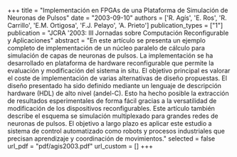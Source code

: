 +++
title = "Implementación en FPGAs de una Plataforma de Simulación de Neuronas de Pulsos"
date = "2003-09-10"
authors = ['R. Agís', 'E. Ros', 'R. Carrillo', 'E.M. Ortigosa', 'F.J. Pelayo', 'A. Prieto']
publication_types = ["1"]
publication = "JCRA '2003: III Jornadas sobre Computación Reconfigurable y Aplicaciones"
abstract = "En este artículo se presenta un ejemplo completo de implementación de un núcleo paralelo de cálculo para simulación de capas de neuronas de pulsos. La implementación se ha desarrollado en plataforma de hardware reconfigurable que permite la evaluación y modificación del sistema in situ. El objetivo principal es valorar el coste de implementación de varias alternativas de diseño propuestas. El diseño presentado ha sido definido mediante un lenguaje de descripción hardware (HDL) de alto nivel (andel-C). Esto ha hecho posible la extracción de resultados esperimentales de forma fácil gracias a la versatilidad de modificación de los dispositivos reconfigurables. Este artículo también describe el esquema se simulación multiplexado para grandes redes de neuronas de pulsos. El objetivo a largo plazo es aplicar este estudio a sistema de control automatizado como robots y procesos industriales que precisan aprendizaje y coordinación de movimientos."
selected = false
url_pdf = "pdf/agis2003.pdf"
url_custom = []
+++
